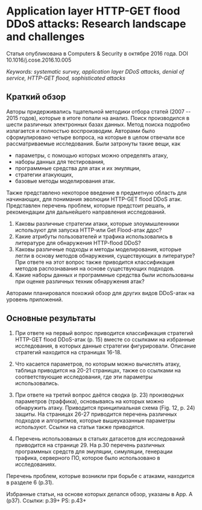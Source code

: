 # Application layer HTTP-GET flood DDoS attacks: Research landscape and challenges

Статья опубликована в Computers & Security в октябре 2016 года. DOI 10.1016/j.cose.2016.10.005

*Keywords: systematic survey, application layer DDoS attacks, denial of service, HTTP-GET flood, sophisticated attacks*

## Краткий обзор

Авторы придерживались тщательной методики отбора статей (2007 -- 2015 годов), которые в итоге попали на анализ. Поиск производился в шести различных электронных базах данных. Метод поиска подробно излагается и полностью воспроизводим. Авторами было сформулировано четыре вопроса, на которые в целом отвечали все рассматриваемые исследования. Были затронуты такие вещи, как 
* параметры, с помощью которых можно определять атаку, 
* наборы данных для тестирования, 
* программные средства для атак и их эмуляции, 
* стратегии атакующих, 
* базовые методы моделирования атак.

Также представленo некоторое введение в предметную область для начинающих, для понимания эволюции HTTP-GET flood DDoS атак. Представлен перечень проблем, которые предстоит решать, и рекомендации для дальнейшего направления исследований.

1.  Каковы различные стратегии атаки, которые злоумышленники используют для запуска HTTP-или Get Flood-атак ддос?
2.  Какие атрибуты пользователей и трафика использовались в литературе для обнаружения HTTP-flood DDoS? 
3.  Каковы различные подходы и методы моделирования, которые легли в основу методов обнаружения, существующих в литературе? При ответе на этот вопрос также приводится классификация методов распознавания на основе существующих подходов.
4.  Какие наборы данных и программные средства были использованы при оценке различных техник обнаружения атак?

Авторами планировался похожий обзор для других видов DDoS-атак на уровень приложений.

## Основные результаты

1. При ответе на первый вопрос приводится классификация стратегий HTTP-GET flood DDoS-атак (p. 15) вместе со ссылками на избранные исследования, в которых данные стратегии фигурировали. Описание стратегий находится на страницах 16-18.

2. Что касается параметров, по которым можно вычислять атаку, таблица приводится на 20-21 страницах, также со ссылками на соответствующие исследования, где эти параметры использовались.

3. При ответе на третий вопрос даётся сводка (p. 23) производных параметров (траффика), основываясь на которых можно обнаружить атаку. Приводится принципиальная схема (Fig. 12, p. 24) защиты. На страницах 26-27 приводится перечень различных подходов и алгоритмов, которые вышеуказанные параметры используют. Ссылки на статьи также приводятся.

4. Перечень использованых в статьях датасетов для исследований приводится на странице 29. На p.30 перечень различных программных средств для эмуляции, симуляции, генерации трафика, серверного ПО, которое было использовано в исследованиях.

Перечень проблем, которые возникли при борьбе с атаками, находится в разделе 6 (p.31).

Избранные статьи, на основе которых делался обзор, указаны в App. A (p37).
Ccылки: p.39+
PS: p.43+
